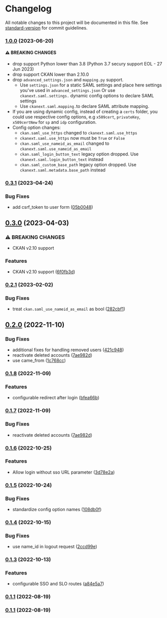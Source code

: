 # Changelog

All notable changes to this project will be documented in this file. See [standard-version](https://github.com/conventional-changelog/standard-version) for commit guidelines.


### [1.0.0](https://github.com/DataShades/ckanext-saml/compare/v0.3.1...v1.0.0) (2023-06-20)
#### ⚠ BREAKING CHANGES
* drop support Python lower than 3.8 (Python 3.7 secury support EOL - 27 Jun 2023)
* drop support CKAN lower than 2.10.0
* drop `advanced_settings.json` and `mapping.py` support.
    * Use `settings.json` for a static SAML settings and place here settings you've used in `advanced_settings.json`
      Or use `ckanext.saml.settings.` dynamic config options to declare SAML settings
    * Use `ckanext.saml.mapping.`to declare SAML attribute mapping.
* If you are using dynamic config, instead of creating a `certs` folder, you could use respective config options, e.g `x509cert`, `privateKey`, `x509certNew` for `sp` and `idp` configuration.
* Config option changes:
    * `ckan.saml_use_https` changed to `ckanext.saml.use_https`
    * `ckanext.saml.use_https` now must be `True` or `False`
    * `ckan.saml_use_nameid_as_email` changed to `ckanext.saml.use_nameid_as_email`
    * `ckan.saml_login_button_text` legacy option dropped. Use `ckanext.saml.login_button_text` instead
    * `ckan.saml_custom_base_path` legacy option dropped. Use `ckanext.saml.metadata.base_path` instead
### [0.3.1](https://github.com/DataShades/ckanext-saml/compare/v0.3.0...v0.3.1) (2023-04-24)


### Bug Fixes

* add csrf_token to user form ([05b0048](https://github.com/DataShades/ckanext-saml/commit/05b0048b91e96560ef419fc902402897da65979a))

## [0.3.0](https://github.com/DataShades/ckanext-saml/compare/v0.2.1...v0.3.0) (2023-04-03)


### ⚠ BREAKING CHANGES

* CKAN v2.10 support

### Features

* CKAN v2.10 support ([6f0fb3d](https://github.com/DataShades/ckanext-saml/commit/6f0fb3d1a0a07eb842e24d9cae78d8561d8f5084))

### [0.2.1](https://github.com/DataShades/ckanext-saml/compare/v0.2.0...v0.2.1) (2023-02-02)


### Bug Fixes

* treat `ckan.saml_use_nameid_as_email` as bool ([282cbf1](https://github.com/DataShades/ckanext-saml/commit/282cbf19430bd1873ec15fddfa7f9ffe1d8197e5))

## [0.2.0](https://github.com/DataShades/ckanext-saml/compare/v0.1.8...v0.2.0) (2022-11-10)


### Bug Fixes

* additional fixes for handling removed users ([421c948](https://github.com/DataShades/ckanext-saml/commit/421c948e4ae13132dd9ea5dcc95a960c271d043c))
* reactivate deleted accounts ([7ae982d](https://github.com/DataShades/ckanext-saml/commit/7ae982d91923696fbe96179ea00f850736235b14))
* use came_from ([1c768cc](https://github.com/DataShades/ckanext-saml/commit/1c768cc3b6ad95a703046170a69f835a25b8e182))

### [0.1.8](https://github.com/DataShades/ckanext-saml/compare/v0.1.7...v0.1.8) (2022-11-09)


### Features

* configurable redirect after login ([bfea66b](https://github.com/DataShades/ckanext-saml/commit/bfea66b17ed8398108ba1f82279f6a280063d18e))


### [0.1.7](https://github.com/DataShades/ckanext-saml/compare/v0.1.6...v0.1.7) (2022-11-09)


### Bug Fixes

* reactivate deleted accounts ([7ae982d](https://github.com/DataShades/ckanext-saml/commit/7ae982d91923696fbe96179ea00f850736235b14))


### [0.1.6](https://github.com/DataShades/ckanext-saml/compare/v0.1.5...v0.1.6) (2022-10-25)


### Features

* Allow login without sso URL parameter ([3d78e2a](https://github.com/DataShades/ckanext-saml/commit/3d78e2ad5391575c5d76d6c936b07ba639e2c3d9))

### [0.1.5](https://github.com/DataShades/ckanext-saml/compare/v0.1.4...v0.1.5) (2022-10-24)


### Bug Fixes

* standardize config option names ([108db0f](https://github.com/DataShades/ckanext-saml/commit/108db0f31e336d3b38986e5b2e26ca01553d5dc7))

### [0.1.4](https://github.com/DataShades/ckanext-saml/compare/v0.1.3...v0.1.4) (2022-10-15)


### Bug Fixes

* use name_id in logout request ([2ccd99e](https://github.com/DataShades/ckanext-saml/commit/2ccd99eb144ecddb5a6c8fe03fce9acfbd937f82))

### [0.1.3](https://github.com/DataShades/ckanext-saml/compare/v0.1.2...v0.1.3) (2022-10-13)


### Features

* configurable SSO and SLO routes ([a84e5a7](https://github.com/DataShades/ckanext-saml/commit/a84e5a7a11c12d5b66c28bb4b6eddaddea308fd2))

### [0.1.1](https://github.com/DataShades/ckanext-saml/compare/v0.1.0...v0.1.1) (2022-08-19)

### [0.1.1](https://github.com/DataShades/ckanext-saml/compare/v0.1.0...v0.1.1) (2022-08-19)
